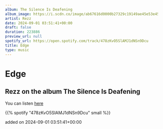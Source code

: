 ```yaml
---
album: The Silence Is Deafening
album_image: https://i.scdn.co/image/ab67616d0000b27329c19149ae45e53e459b8bba
artist: Rezz
date: 2024-09-01 03:51:41+00:00
draft: false
duration: 223886
preview_url: null
spotify_url: https://open.spotify.com/track/478zKvO5SlAMJ1dNSn9Dcu
title: Edge
type: music
---
```



# Edge

## Rezz on the album The Silence Is Deafening

You can listen [here](https://open.spotify.com/track/478zKvO5SlAMJ1dNSn9Dcu)

{{% spotify "478zKvO5SlAMJ1dNSn9Dcu" small %}}

added on 2024-09-01 03:51:41+00:00